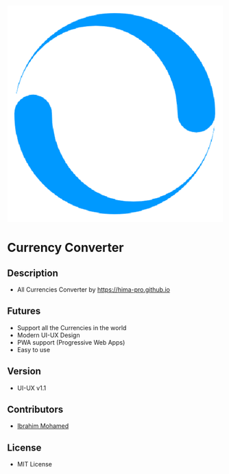 ![Currency Converter Logo](docs/assets/images/logo-512.png)
# Currency Converter

## Description
- All Currencies Converter by https://hima-pro.github.io

## Futures
- Support all the Currencies in the world
- Modern UI-UX Design
- PWA support (Progressive Web Apps)
- Easy to use

## Version
- UI-UX v1.1

## Contributors
- [Ibrahim Mohamed](https://github.com/Hima-Pro)

## License
- MIT License